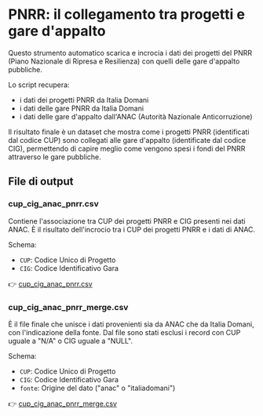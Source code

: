 # PNRR: il collegamento tra progetti e gare d'appalto

Questo strumento automatico scarica e incrocia i dati dei progetti del PNRR (Piano Nazionale di Ripresa e Resilienza) con quelli delle gare d'appalto pubbliche.

Lo script recupera:

- i dati dei progetti PNRR da Italia Domani
- i dati delle gare PNRR da Italia Domani
- i dati delle gare d'appalto dall'ANAC (Autorità Nazionale Anticorruzione)

Il risultato finale è un dataset che mostra come i progetti PNRR (identificati dal codice CUP) sono collegati alle gare d'appalto (identificate dal codice CIG), permettendo di capire meglio come vengono spesi i fondi del PNRR attraverso le gare pubbliche.

## File di output

### cup_cig_anac_pnrr.csv

Contiene l'associazione tra CUP dei progetti PNRR e CIG presenti nei dati ANAC. È il risultato dell'incrocio tra i CUP dei progetti PNRR e i dati di ANAC.

Schema:

- `CUP`: Codice Unico di Progetto
- `CIG`: Codice Identificativo Gara

👉 [cup_cig_anac_pnrr.csv](data/cup_cig_anac_pnrr.csv)

### cup_cig_anac_pnrr_merge.csv

È il file finale che unisce i dati provenienti sia da ANAC che da Italia Domani, con l'indicazione della fonte. Dal file sono stati esclusi i record con CUP uguale a "N/A" o CIG uguale a "NULL".

Schema:

- `CUP`: Codice Unico di Progetto
- `CIG`: Codice Identificativo Gara
- `fonte`: Origine del dato ("anac" o "italiadomani")

👉 [cup_cig_anac_pnrr_merge.csv](data/cup_cig_anac_pnrr_merge.csv)
